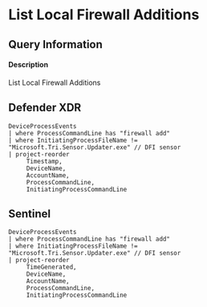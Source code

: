 # List Local Firewall Additions

## Query Information

#### Description
List Local Firewall Additions

## Defender XDR
```KQL
DeviceProcessEvents
| where ProcessCommandLine has "firewall add"
| where InitiatingProcessFileName != "Microsoft.Tri.Sensor.Updater.exe" // DFI sensor
| project-reorder
     Timestamp,
     DeviceName,
     AccountName,
     ProcessCommandLine,
     InitiatingProcessCommandLine
```

## Sentinel
```KQL
DeviceProcessEvents
| where ProcessCommandLine has "firewall add"
| where InitiatingProcessFileName != "Microsoft.Tri.Sensor.Updater.exe" // DFI sensor
| project-reorder
     TimeGenerated,
     DeviceName,
     AccountName,
     ProcessCommandLine,
     InitiatingProcessCommandLine
```
